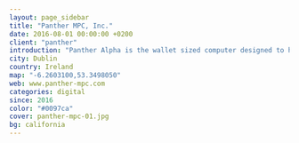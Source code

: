 ```yaml
---
layout: page_sidebar
title: "Panther MPC, Inc."
date: 2016-08-01 00:00:00 +0200
client: "panther"
introduction: "Panther Alpha is the wallet sized computer designed to help protect yourself from internet surveillance, censoring, malware and spying corporations without compromising usability. Our open source operating system Panther OS is reliable, easy to use and backdoor free."
city: Dublin
country: Ireland
map: "-6.2603100,53.3498050"
web: www.panther-mpc.com
categories: digital
since: 2016
color: "#0097ca"
cover: panther-mpc-01.jpg
bg: california
---
```

